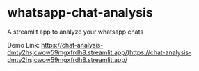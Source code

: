 # whatsapp-chat-analysis
A streamlit app to analyze your whatsapp chats

Demo Link: https://chat-analysis-dmty2hsjcwow59mgxfrdh8.streamlit.app/)https://chat-analysis-dmty2hsjcwow59mgxfrdh8.streamlit.app/

